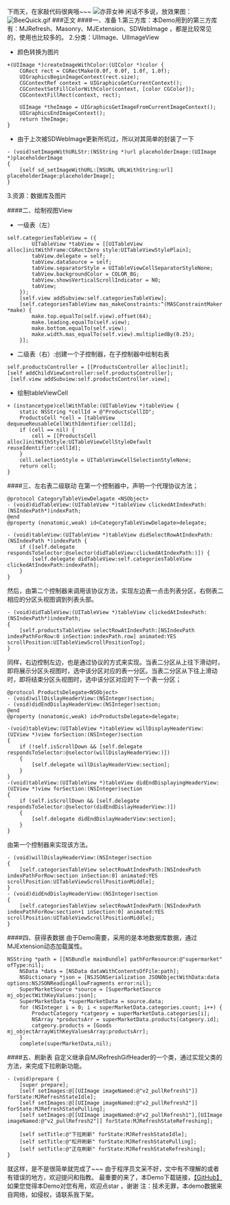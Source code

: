 下雨天，在家敲代码很爽哦~~~
![亦菲女神](http://upload-images.jianshu.io/upload_images/1518951-286331ddd449fcb6.jpg)  闲话不多说，放效果图：
![BeeQuick.gif](http://upload-images.jianshu.io/upload_images/1518951-b2a3865e34deaf52.gif?imageMogr2/auto-orient/strip)
###正文
####一、准备
1.第三方库：本Demo用到的第三方库有：MJRefresh、Masonry、MJExtension、SDWebImage ，都是比较常见的，使用也比较多的。
2.分类：UIImage、UIImageView
 - 颜色转换为图片
```
+(UIImage *)createImageWithColor:(UIColor *)color {
    CGRect rect = CGRectMake(0.0f, 0.0f, 1.0f, 1.0f);
    UIGraphicsBeginImageContext(rect.size);
    CGContextRef context = UIGraphicsGetCurrentContext();
    CGContextSetFillColorWithColor(context, [color CGColor]);
    CGContextFillRect(context, rect);
    
    UIImage *theImage = UIGraphicsGetImageFromCurrentImageContext();
    UIGraphicsEndImageContext();
    return theImage;
}
```
 - 由于上次被SDWebImage更新所坑过，所以对其简单的封装了一下
```
- (void)setImageWithURLStr:(NSString *)url placeholderImage:(UIImage *)placeholderImage
{
    [self sd_setImageWithURL:[NSURL URLWithString:url] placeholderImage:placeholderImage];
}
```
3.资源：数据库及图片

####二、绘制视图View
 - 一级表（左）
```
self.categoriesTableView = ({
        UITableView *tabView = [[UITableView alloc]initWithFrame:CGRectZero style:UITableViewStylePlain];
        tabView.delegate = self;
        tabView.dataSource = self;
        tabView.separatorStyle = UITableViewCellSeparatorStyleNone;
        tabView.backgroundColor = COLOR_BG;
        tabView.showsVerticalScrollIndicator = NO;
        tabView;
    });
    [self.view addSubview:self.categoriesTableView];
    [self.categoriesTableView mas_makeConstraints:^(MASConstraintMaker *make) {
        make.top.equalTo(self.view).offset(64);
        make.leading.equalTo(self.view);
        make.bottom.equalTo(self.view);
        make.width.mas_equalTo(self.view).multipliedBy(0.25);
    }];
```
 - 二级表（右）:创建一个子控制器，在子控制器中绘制右表
```
self.productsController = [[ProductsController alloc]init];
[self addChildViewController:self.productsController];
 [self.view addSubview:self.productsController.view];
```
 - 绘制tableViewCell
```
+ (instancetype)cellWithTable:(UITableView *)tableView {
    static NSString *cellId = @"ProductsCellID";
    ProductsCell *cell = [tableView dequeueReusableCellWithIdentifier:cellId];
    if (cell == nil) {
        cell = [[ProductsCell alloc]initWithStyle:UITableViewCellStyleDefault reuseIdentifier:cellId];
    }
    cell.selectionStyle = UITableViewCellSelectionStyleNone;
    return cell;
}
```

####三、左右表二级联动
在第一个控制器中，声明一个代理协议方法；
```
@protocol CategoryTableViewDelagate <NSObject>
- (void)didTableView:(UITableView *)tableView clickedAtIndexPath:(NSIndexPath*)indexPath;
@end
@property (nonatomic,weak) id<CategoryTableViewDelagate>delegate;
```
```
- (void)tableView:(UITableView *)tableView didSelectRowAtIndexPath:(NSIndexPath *)indexPath {
    if ([self.delegate respondsToSelector:@selector(didTableView:clickedAtIndexPath:)]) {
        [self.delegate didTableView:self.categoriesTableView clickedAtIndexPath:indexPath];
    }
}
```
然后，由第二个控制器来调用该协议方法，实现左边表一点击列表分区，右侧表二相应的分区头视图调到列表头部。
```
- (void)didTableView:(UITableView *)tableView clickedAtIndexPath:(NSIndexPath*)indexPath;
{
    [self.productsTableView selectRowAtIndexPath:[NSIndexPath indexPathForRow:0 inSection:indexPath.row] animated:YES scrollPosition:UITableViewScrollPositionTop];
}
```
同样，右边控制左边，也是通过协议的方式来实现。当表二分区从上往下滑动时，即将展示分区头视图时，选中该分区对应的表一分区。当表二分区从下往上滑动时，即将结束分区头视图时，选中该分区对应的下一个表一分区；
```
@protocol ProductsDelegate<NSObject>
- (void)willDislayHeaderView:(NSInteger)section;
- (void)didEndDislayHeaderView:(NSInteger)section;
@end
@property (nonatomic,weak) id<ProductsDelegate>delegate;
```
```
-(void)tableView:(UITableView *)tableView willDisplayHeaderView:(UIView *)view forSection:(NSInteger)section
{
    if (!self.isScrollDown && [self.delegate respondsToSelector:@selector(willDislayHeaderView:)])
    {
        [self.delegate willDislayHeaderView:section];
    }
}
-(void)tableView:(UITableView *)tableView didEndDisplayingHeaderView:(UIView *)view forSection:(NSInteger)section
{
    if (self.isScrollDown && [self.delegate respondsToSelector:@selector(didEndDislayHeaderView:)])
    {
        [self.delegate didEndDislayHeaderView:section];
    }
}
```
由第一个控制器来实现该方法。
```
- (void)willDislayHeaderView:(NSInteger)section
{
    [self.categoriesTableView selectRowAtIndexPath:[NSIndexPath indexPathForRow:section inSection:0] animated:YES scrollPosition:UITableViewScrollPositionMiddle];
}
- (void)didEndDislayHeaderView:(NSInteger)section
{
    [self.categoriesTableView selectRowAtIndexPath:[NSIndexPath indexPathForRow:section+1 inSection:0] animated:YES scrollPosition:UITableViewScrollPositionMiddle];
}
```
####四、获得表数据
由于Demo需要，采用的是本地数据库数据，通过MJExtension动态加载属性。
```
NSString *path = [[NSBundle mainBundle] pathForResource:@"supermarket" ofType:nil];
    NSData *data = [NSData dataWithContentsOfFile:path];
    NSDictionary *json = [NSJSONSerialization JSONObjectWithData:data options:NSJSONReadingAllowFragments error:nil];
    SuperMarketSource *source = [SuperMarketSource mj_objectWithKeyValues:json];
    SuperMarketData *superMarketData = source.data;
    for (NSInteger i = 0; i < superMarketData.categories.count; i++) {
        ProductCategory *catgeory = superMarketData.categories[i];
        NSArray *productsArr = superMarketData.products[catgeory.id];
        catgeory.products = [Goods mj_objectArrayWithKeyValuesArray:productsArr];
    }
    complete(superMarketData,nil);
```

####五、刷新表
自定义继承自MJRefreshGifHeader的一个类，通过实现父类的方法，来完成下拉刷新功能。
```
- (void)prepare {
    [super prepare];
    [self setImages:@[[UIImage imageNamed:@"v2_pullRefresh1"]] forState:MJRefreshStateIdle];
    [self setImages:@[[UIImage imageNamed:@"v2_pullRefresh2"]] forState:MJRefreshStatePulling];
    [self setImages:@[[UIImage imageNamed:@"v2_pullRefresh1"],[UIImage imageNamed:@"v2_pullRefresh2"]] forState:MJRefreshStateRefreshing];
    
    [self setTitle:@"下拉刷新" forState:MJRefreshStateIdle];
    [self setTitle:@"松开刷新" forState:MJRefreshStatePulling];
    [self setTitle:@"正在刷新" forState:MJRefreshStateRefreshing];
}
```
就这样，是不是很简单就完成了~~~
由于程序员文采不好，文中有不理解的或者有错误的地方，欢迎提问和指教。
最重要的来了，本Demo下载链接，[【GitHub】](https://github.com/JingJing-Lin/BeeQuick_One)   如果您觉得本Demo对您有用，欢迎点star ，谢谢 
注：技术无罪，本demo数据来自网络，如侵权，请联系我下架。